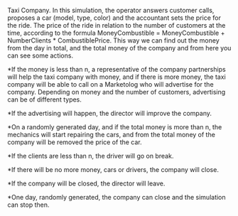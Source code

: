 Taxi Company.
 In this simulation, the operator answers customer calls, proposes a car (model, type, color) and the accountant sets the price for the ride. The price of the ride in relation to the number of customers at the time, according to the formula
 MoneyCombustible = MoneyCombustible + NumberClients * CombustiblePrice.
This way we can find out the money from the day in total, and the total money of the company and from here you can see some actions. 

*If the money is less than n, a representative of the company partnerships will help the taxi company with money, and if there is more money, the taxi company will be able to call on a Marketolog who will advertise for the company. Depending on money and the number of customers, advertising can be of different types.

*If the advertising will happen, the director will improve the company.

*On a randomly generated day, and if the total money is more than n, the mechanics will start repairing the cars, and from the total money of the company will be removed the price of the car.
 
 *If the clients are less than n, the driver will go on break.

*If there will be no more money, cars or drivers, the company will close.

*If the company will be closed, the director will leave.

*One day, randomly generated, the company can close and the simulation can stop then.
